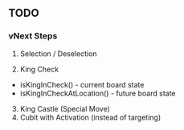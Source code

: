 ## TODO

### vNext Steps

1. Selection / Deselection

2. King Check
- isKingInCheck() - current board state
- isKingInCheckAtLocation() - future board state
3. King Castle (Special Move)
4. Cubit with Activation (instead of targeting)
